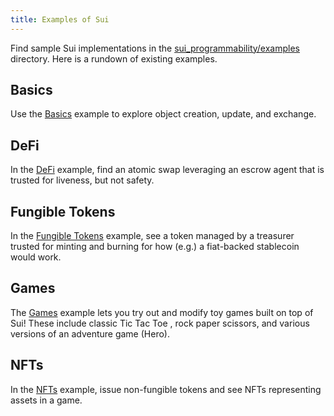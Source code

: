 ```yaml
---
title: Examples of Sui
---
```


Find sample Sui implementations in the [sui_programmability/examples](../../../sui_programmability/examples) directory. Here is a rundown of existing examples.

## Basics

Use the [Basics](../../../sui_programmability/examples/basics) example to explore object creation, update, and exchange.

## DeFi

In the [DeFi](../../../sui_programmability/examples/defi) example, find an atomic swap leveraging an escrow agent that is trusted for liveness, but not safety.

## Fungible Tokens

In the [Fungible Tokens](../../../sui_programmability/examples/fungible_tokens) example, see a token managed by a treasurer trusted for minting and burning for
how (e.g.) a fiat-backed stablecoin would work.

## Games

The [Games](../../../sui_programmability/examples/games) example lets you try out and modify toy games built on top of Sui! These include classic Tic Tac Toe
, rock paper scissors, and various versions of an adventure game (Hero).

## NFTs

In the [NFTs](../../../sui_programmability/examples/nfts) example, issue non-fungible tokens and see NFTs representing assets in a game.
